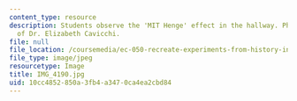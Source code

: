 ```yaml
---
content_type: resource
description: Students observe the 'MIT Henge' effect in the hallway. Photo courtesy
  of Dr. Elizabeth Cavicchi.
file: null
file_location: /coursemedia/ec-050-recreate-experiments-from-history-inform-the-future-from-the-past-galileo-january-iap-2010/10cc4852850a3fb4a3470ca4ea2cbd84_IMG_4190.jpg
file_type: image/jpeg
resourcetype: Image
title: IMG_4190.jpg
uid: 10cc4852-850a-3fb4-a347-0ca4ea2cbd84
---
```


